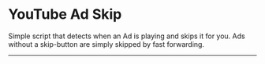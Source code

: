 # YouTube Ad Skip

Simple script that detects when an Ad is playing and skips it for you. Ads without a skip-button are simply skipped by fast forwarding.

***
